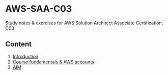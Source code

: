 # AWS-SAA-C03
Study notes &amp; exercises for AWS Solution Architect Associate Certification, C03

## Content
 1. [Introduction](./00-introduction.md)
 2. [Course fundamentals & AWS accounts](./01-course-fundamentals-and-aws-accounts.md)
 3. [AIM](./02-iam.md)
